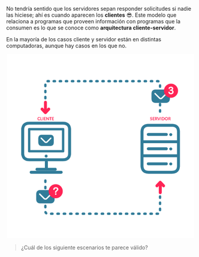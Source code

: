 No tendría sentido que los servidores sepan responder solicitudes si nadie las hiciese; ahí es cuando aparecen los **clientes** :sunglasses:. Este modelo que relaciona a programas que proveen información con programas que la consumen es lo que se conoce como **arquitectura cliente-servidor**. 

En la mayoría de los casos cliente y servidor están en distintas computadoras, aunque hay casos en los que no.

<center>
<img src="https://raw.githubusercontent.com/MumukiProject/mumuki-guia-text-aplicaciones-en-internet/master/images/ej4_2-01_1524152023977.png" alt="ej4_2-01_1524152023977.png" width="500px" height="auto">
</center>

>  ¿Cuál de los siguiente escenarios te parece válido?
